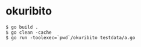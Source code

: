 # okuribito

```
$ go build .
$ go clean -cache
$ go run -toolexec=`pwd`/okuribito testdata/a.go
```
